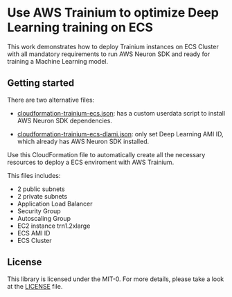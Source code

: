 # Use AWS Trainium to optimize Deep Learning training on ECS

This work demonstrates how to deploy Trainium instances on ECS Cluster with all mandatory requirements to run AWS Neuron SDK and ready for training a Machine Learning model.


## Getting started

There are two alternative files:

- [cloudformation-trainium-ecs.json](https://github.com/aws-samples/ecs-trainium-examples/blob/main/cloudformation/cloudformation-trainium-ecs.json): has a custom userdata script to install AWS Neuron SDK dependencies.

- [cloudformation-trainium-ecs-dlami.json](https://github.com/aws-samples/ecs-trainium-examples/blob/main/cloudformation/cloudformation-trainium-ecs-dlami.json): only set Deep Learning AMI ID, which already has AWS Neuron SDK installed.

Use this CloudFormation file to automatically create all the necessary resources to deploy a ECS enviroment with AWS Trainium.

This files includes:
- 2 public subnets
- 2 private subnets
- Application Load Balancer
- Security Group
- Autoscaling Group
- EC2 instance trn1.2xlarge
- ECS AMI ID
- ECS Cluster 


## License
This library is licensed under the MIT-0. For more details, please take a look at the [LICENSE](LICENSE) file.
